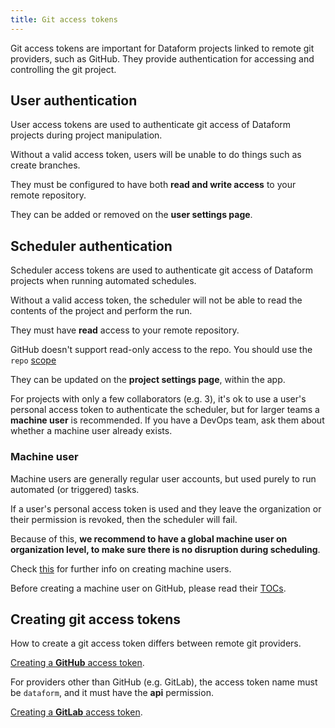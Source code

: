 ```yaml
---
title: Git access tokens
---
```


Git access tokens are important for Dataform projects linked to remote git providers, such as GitHub. They provide authentication for accessing and controlling the git project.

## User authentication

User access tokens are used to authenticate git access of Dataform projects during project manipulation.

Without a valid access token, users will be unable to do things such as create branches.

They must be configured to have both **read and write access** to your remote repository.

They can be added or removed on the **user settings page**.

## Scheduler authentication

Scheduler access tokens are used to authenticate git access of Dataform projects when running automated schedules.

Without a valid access token, the scheduler will not be able to read the contents of the project and perform the run.

They must have **read** access to your remote repository.

<div className="bp3-callout bp3-icon-info-sign bp3-intent-warning" markdown="1">
  GitHub doesn't support read-only access to the repo. You should use the <code>repo</code> <a arget="_blank" rel="noopener" href="https://developer.github.com/apps/building-oauth-apps/understanding-scopes-for-oauth-apps">scope</a>
</div>

They can be updated on the **project settings page**, within the app.

For projects with only a few collaborators (e.g. 3), it's ok to use a user's personal access token to authenticate the scheduler, but for larger teams a **machine user** is recommended. If you have a DevOps team, ask them about whether a machine user already exists.

### Machine user

Machine users are generally regular user accounts, but used purely to run automated (or triggered) tasks.

If a user's personal access token is used and they leave the organization or their permission is revoked, then the scheduler will fail.

Because of this, **we recommend to have a global machine user on organization level, to make sure there is no disruption during scheduling**.

Check [this](https://developer.github.com/v3/guides/managing-deploy-keys/#machine-users) for further info on creating machine users.

Before creating a machine user on GitHub, please read their [TOCs](https://help.github.com/en/github/site-policy/github-terms-of-service#3-account-requirements).

## Creating git access tokens

How to create a git access token differs between remote git providers.

[Creating a **GitHub** access token](https://help.github.com/en/github/authenticating-to-github/creating-a-personal-access-token-for-the-command-line#creating-a-token).

For providers other than GitHub (e.g. GitLab), the access token name must be `dataform`, and it must have the **api** permission.

[Creating a **GitLab** access token](https://docs.gitlab.com/ee/user/profile/personal_access_tokens.html#creating-a-personal-access-token).
